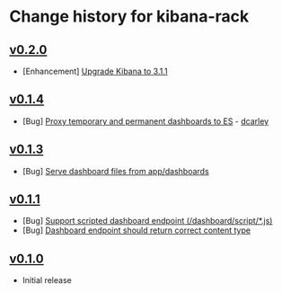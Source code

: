 # Change history for kibana-rack

## [v0.2.0](https://github.com/tabolario/kibana-rack/releases/tag/v0.2.0)

* [Enhancement] [Upgrade Kibana to 3.1.1](https://github.com/tabolario/kibana-rack/pull/17)

## [v0.1.4](https://github.com/tabolario/kibana-rack/releases/tag/v0.1.4)

* [Bug] [Proxy temporary and permanent dashboards to ES](https://github.com/tabolario/kibana-rack/pull/12) - [dcarley](https://github.com/dcarley)

## [v0.1.3](https://github.com/tabolario/kibana-rack/releases/tag/v0.1.3)

* [Bug] [Serve dashboard files from app/dashboards](https://github.com/tabolario/kibana-rack/issues/10)

## [v0.1.1](https://github.com/tabolario/kibana-rack/releases/tag/v0.1.1)

* [Bug] [Support scripted dashboard endpoint (/dashboard/script/*.js)](https://github.com/tabolario/kibana-rack/issues/8)
* [Bug] [Dashboard endpoint should return correct content type](https://github.com/tabolario/kibana-rack/issues/2)

## [v0.1.0](https://github.com/tabolario/kibana-rack/releases/tag/v0.1.0)

* Initial release

